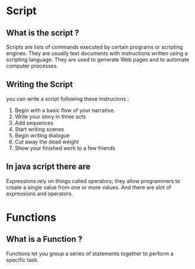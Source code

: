 # Script 
## What is the script ?
Scripts are lists of commands executed by certain programs or scripting engines. They are usually text documents with instructions written using a scripting language. They are used to generate Web pages and to automate computer processes.
## Writing the Script 
you can write a script following these instrucions :
1. Begin with a basic flow of your narrative.
2. Write your story in three acts
3. Add sequences
4. Start writing scenes
5. Begin writing dialogue
6. Cut away the dead weight
7. Show your finished work to a few friends 
## In java script there are 
Expressions rely on things called operators; they allow programmers to
create a single value from one or more values. 
And there are alot of expressions and operators.
# Functions
## What is a Function ? 
Functions let you group a series of statements together to perform a
specific task. 
